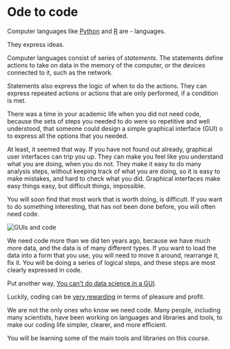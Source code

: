 # Ode to code

Computer languages like [Python](https://python.org) and
[R](https://r-project.org) are \- languages.

They express ideas.

Computer languages consist of series of _statements_. The statements define
actions to take on data in the memory of the computer, or the devices
connected to it, such as the network.

Statements also express the logic of when to do the actions.
They can express repeated actions or actions that are only
performed, if a condition is met.

There was a time in your academic life when you did not need
code, because the sets of steps you needed to do were so
repetitive and well understood, that someone could design
a simple graphical interface (GUI) o to express all the options
that you needed.

At least, it seemed that way. If you have not found out
already, graphical user interfaces can trip you up. They can
make you feel like you understand what you are doing, when you
do not. They make it easy to do many analysis steps, without
keeping track of what you are doing, so it is easy to make
mistakes, and hard to check what you did. Graphical interfaces
make easy things easy, but difficult things, impossible.

You will soon find that most work that is worth doing, is
difficult. If you want to do something interesting, that has
not been done before, you will often need code.

![GUIs and code](../images/gui_and_code.png)

We need code more than we did ten years ago, because we have
much more data, and the data is of many different types. If
you want to load the data into a form that you use, you will
need to move it around, rearrange it, fix it. You will be doing
a series of logical steps, and these steps are most clearly
expressed in code.

Put another way, [You can't do data science in
a GUI](https://asterisk.dynevor.org/you-cant-do-data-science-in-a-gui.html).

Luckily, coding can be [very
rewarding](https://asterisk.dynevor.org/joys-of-craft.html) in
terms of pleasure and profit.

We are not the only ones who know we need code. Many people, including many
scientists, have been working on languages and libraries and tools, to make our
coding life simpler, clearer, and more efficient.

You will be learning some of the main tools and libraries on this course.
